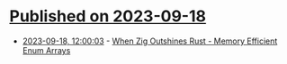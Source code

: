 # [Published on 2023-09-18](index.md)

* [2023-09-18, 12:00:03](https://lobste.rs/s/0d6jxz/when_zig_outshines_rust_memory_efficient) - [When Zig Outshines Rust - Memory Efficient Enum Arrays](https://alic.dev/blog/dense-enums)
